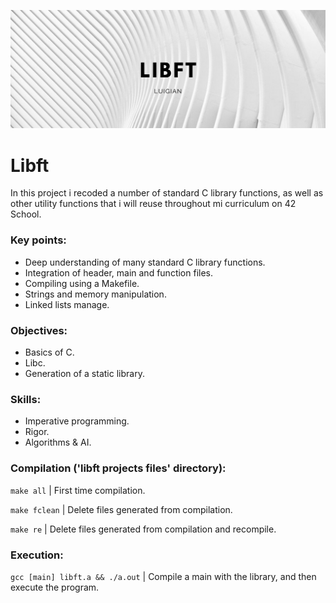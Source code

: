 ![](resources/images/libft_banner.png)

# Libft

In this project i recoded a number of standard C library functions, as well as other utility functions that i will reuse throughout mi curriculum on 42 School.

### Key points:

* Deep understanding of many standard C library functions.
* Integration of header, main and function files.
* Compiling using a Makefile.
* Strings and memory manipulation.
* Linked lists manage.

### Objectives:

* Basics of C.
* Libc.
* Generation of a static library.

### Skills:

* Imperative programming.
* Rigor.
* Algorithms & AI.

### Compilation ('libft projects files' directory):

`make all` | First time compilation.

`make fclean` | Delete files generated from compilation.

`make re` | Delete files generated from compilation and recompile.

### Execution:

`gcc [main] libft.a && ./a.out` | Compile a main with the library, and then execute the program.
